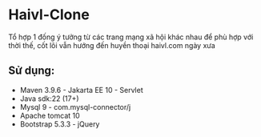 
# Haivl-Clone
Tổ hợp 1 đống ý tưởng từ các trang mạng xã hội khác nhau để phù hợp với thời thế, cốt lõi vẫn hướng đến huyền thoại haivl.com ngày xưa
## Sử dụng:

 - Maven 3.9.6 - Jakarta EE 10 - Servlet
 - Java sdk:22 (17+)
 - Mysql 9 - com.mysql-connector/j
 - Apache tomcat 10
 - Bootstrap 5.3.3 - jQuery

